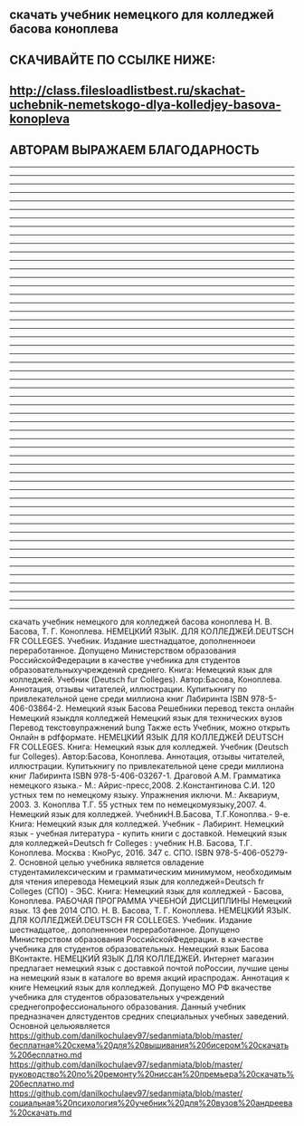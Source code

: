 скачать учебник немецкого для колледжей басова коноплева
--------------------------------------------------
СКАЧИВАЙТЕ ПО ССЫЛКЕ НИЖЕ:
--------------------------------------------------
http://class.filesloadlistbest.ru/skachat-uchebnik-nemetskogo-dlya-kolledjey-basova-konopleva
--------------------------------------------------
АВТОРАМ ВЫРАЖАЕМ БЛАГОДАРНОСТЬ
--------------------------------------------------
--------------------------------------------------
--------------------------------------------------
--------------------------------------------------
--------------------------------------------------
--------------------------------------------------
--------------------------------------------------
--------------------------------------------------
--------------------------------------------------
--------------------------------------------------
--------------------------------------------------
--------------------------------------------------
--------------------------------------------------
--------------------------------------------------
--------------------------------------------------
--------------------------------------------------
--------------------------------------------------
--------------------------------------------------
--------------------------------------------------
--------------------------------------------------
--------------------------------------------------
--------------------------------------------------
--------------------------------------------------
--------------------------------------------------
--------------------------------------------------
--------------------------------------------------
--------------------------------------------------
--------------------------------------------------
--------------------------------------------------
--------------------------------------------------
--------------------------------------------------
--------------------------------------------------
--------------------------------------------------
--------------------------------------------------
--------------------------------------------------
--------------------------------------------------
--------------------------------------------------
--------------------------------------------------
--------------------------------------------------
--------------------------------------------------
--------------------------------------------------
--------------------------------------------------
--------------------------------------------------
--------------------------------------------------
--------------------------------------------------
--------------------------------------------------
--------------------------------------------------
--------------------------------------------------
--------------------------------------------------
--------------------------------------------------
--------------------------------------------------
--------------------------------------------------
--------------------------------------------------
--------------------------------------------------
скачать учебник немецкого для колледжей басова коноплева Н. В. Басова, Т. Г. Коноплева. НЕМЕЦКИЙ ЯЗЫК. ДЛЯ КОЛЛЕДЖЕЙ.DEUTSCH FR COLLEGES. Учебник. Издание шестнадцатое, дополненноеи переработанное. Допущено Министерством образования РоссийскойФедерации в качестве учебника для студентов образовательныхучреждений среднего. Книга: Немецкий язык для колледжей. Учебник (Deutsch fur Colleges). Автор:Басова, Коноплева. Аннотация, отзывы читателей, иллюстрации. Купитькнигу по привлекательной цене среди миллиона книг Лабиринта  ISBN 978-5-406-03864-2. Немецкий язык Басова Решебники перевод текста онлайн Немецкий языкдля колледжей Немецкий язык для технических вузов Перевод текстовупражнений bung Также есть Учебник, можно открыть Онлайн в pdfформате. НЕМЕЦКИЙ ЯЗЫК ДЛЯ КОЛЛЕДЖЕЙ DEUTSCH FR COLLEGES. Книга: Немецкий язык для колледжей. Учебник (Deutsch fur Colleges). Автор:Басова, Коноплева. Аннотация, отзывы читателей, иллюстрации. Купитькнигу по привлекательной цене среди миллиона книг Лабиринта  ISBN 978-5-406-03267-1. Драговой А.М. Грамматика немецкого языка.- М.: Айрис-пресс,2008. 2.Константинова С.И. 120 устных тем по немецкому языку. Упражнения иключи. М.: Аквариум, 2003. 3. Коноплва Т.Г. 55 устных тем по немецкомуязыку,2007. 4. Немецкий язык для колледжей. УчебникН.В.Басова, Т.Г.Коноплва.- 9-е. Книга: Немецкий язык для колледжей. Учебник  - Лабиринт. Немецкий язык - учебная литература - купить книги с доставкой. Немецкий язык для колледжей=Deutsch fr Colleges : учебник  Н.В. Басова, Т.Г. Коноплева.  Москва : КноРус, 2016.  347 с.  СПО.  ISBN 978-5-406-05279-2. Основной целью учебника является овладение студентамилексическим и грамматическим минимумом, необходимым для чтения иперевода
Немецкий язык для колледжей=Deutsch fr Colleges (СПО) - ЭБС. Книга: Немецкий язык для колледжей - Басова, Коноплева. РАБОЧАЯ ПРОГРАММА УЧЕБНОЙ ДИСЦИПЛИНЫ Немецкий язык. 13 фев 2014  СПО. Н. В. Басова, Т. Г. Коноплева. НЕМЕЦКИЙ ЯЗЫК. ДЛЯ КОЛЛЕДЖЕЙ.DEUTSCH FR COLLEGES. Учебник. Издание шестнадцатое,. дополненноеи переработанное. Допущено Министерством образования РоссийскойФедерации. в качестве учебника для студентов образовательных. Немецкий язык Басова  ВКонтакте. НЕМЕЦКИЙ ЯЗЫК ДЛЯ КОЛЛЕДЖЕЙ. Интернет магазин  предлагает немецкий язык с доставкой почтой поРоссии, лучшие цены на немецкий язык в каталоге во время акций ираспродаж. Аннотация к книге Немецкий язык для колледжей. Допущено МО РФ вкачестве учебника для студентов образовательных учреждений среднегопрофессионального образования. Данный учебник предназначен длястудентов средних специальных учебных заведений. Основной цельюявляется
https://github.com/danilkochulaev97/sedanmiata/blob/master/бесплатная%20схема%20для%20вышивания%20бисером%20скачать%20бесплатно.md
https://github.com/danilkochulaev97/sedanmiata/blob/master/руководство%20по%20ремонту%20ниссан%20премьера%20скачать%20бесплатно.md
https://github.com/danilkochulaev97/sedanmiata/blob/master/социальная%20психология%20учебник%20для%20вузов%20андреева%20скачать.md